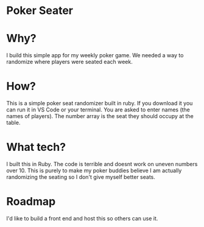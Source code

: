 # Poker Seater

# Why? 
I build this simple app for my weekly poker game. We needed a way to randomize where players were seated each week. 

# How?
This is a simple poker seat randomizer built in ruby. If you download it you can run it in VS Code or your terminal. 
You are asked to enter names (the names of players). The number array is the seat they should occupy at the table.

# What tech?
I built this in Ruby. The code is terrible and doesnt work on uneven numbers over 10. This is purely to make my poker buddies believe I am actually randomizing the seating so I don't give myself better seats.

# Roadmap
I'd like to build a front end and host this so others can use it. 
